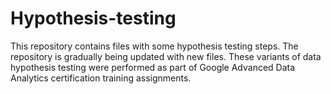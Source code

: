 # Hypothesis-testing
This repository contains files with some hypothesis testing steps. The repository is gradually being updated with new files. These variants of data hypothesis testing were performed as part of Google Advanced Data Analytics certification training assignments.
